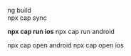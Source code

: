 ng build       
npx cap sync

**npx cap run ios**
npx cap run android

npx cap open android
npx cap open ios
